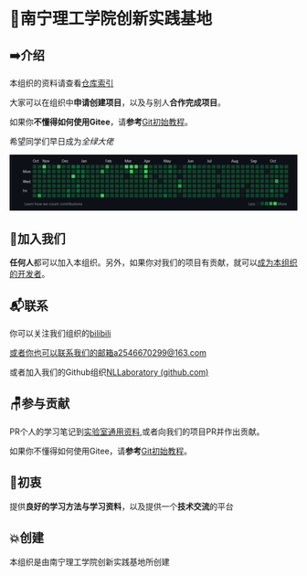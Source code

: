 # 🏫南宁理工学院创新实践基地

## ➡️介绍

本组织的资料请查看[仓库索引](./仓库索引)

大家可以在组织中**申请创建项目**，以及与别人**合作完成项目**。

如果你**不懂得如何使用Gitee**，请**参考**[Git初始教程](https://gitee.com/NLLaboratory/organization-introduction/blob/master/Git基本教程/Git初始教程.md)。

希望同学们早日成为*全绿大佬*

![image-20221028171807505](./Git%E5%9F%BA%E6%9C%AC%E6%95%99%E7%A8%8B/git%E5%9F%BA%E6%9C%AC%E6%95%99%E7%A8%8B.assets/image-20221028171807505.png)

## 🚩加入我们

**任何人**都可以加入本组织。另外，如果你对我们的项目有贡献，就可以[成为本组织的开发者](#参与贡献)。

## 📬联系

你可以关注我们组织的[bilibili](https://space.bilibili.com/1762086433)

或者你也可以联系我们的邮箱a2546670299@163.com

或者加入我们的Github组织[NLLaboratory (github.com)](https://github.com/NLLaboratory)

## 🪑参与贡献

PR个人的学习笔记到[实验室通用资料](https://gitee.com/NLLaboratory/lab-notes.git),或者向我们的项目PR并作出贡献。

如果你不懂得如何使用Gitee，请**参考**[Git初始教程](https://gitee.com/NLLaboratory/organization-introduction/blob/master/Git基本教程/Git初始教程.md)。

## 🧐初衷

提供**良好的学习方法与学习资料**，以及提供一个**技术交流**的平台


## 💥创建

本组织是由南宁理工学院创新实践基地所创建